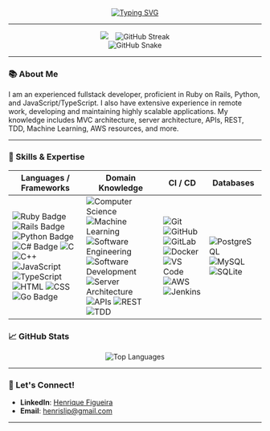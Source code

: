 <div align="center"> 
   <a href="https://git.io/typing-svg">
      <img src="https://readme-typing-svg.herokuapp.com?font=Comic+Sans&pause=1000&color=67F76A&width=435&lines=Hi!+🐶+I'm+Henrique+Ricardo+Figueira;Software+Engineer+at+Cashu+Fintech;Open+Source+Enthusiast+and+Dog+Lover" alt="Typing SVG" />
   </a>
</div>

---

<div align="center">
   <img src="https://my-stats-weld-tau.vercel.app/api?username=HenriqueRicardoFigueira&show_icons=true&theme=dark" style="margin-right: 10px;">
   <img src="https://github-readme-streak-stats.herokuapp.com?user=HenriqueRicardoFigueira" alt="GitHub Streak" />
</div>

<div align="center">
   <picture>
      <source media="(prefers-color-scheme: dark)" srcset="./dist/github-contribution-grid-snake-dark.svg">
      <source media="(prefers-color-scheme: light)" srcset="./dist/github-contribution-grid-snake.svg">
      <img alt="GitHub Snake" src="./dist/github--snake.svg">
   </picture>
</div>

---

### 📚 About Me

I am an experienced fullstack developer, proficient in Ruby on Rails, Python, and JavaScript/TypeScript. I also have extensive experience in remote work, developing and maintaining highly scalable applications. My knowledge includes MVC architecture, server architecture, APIs, REST, TDD, Machine Learning, AWS resources, and more.

---

### 🚀 Skills & Expertise

| **Languages / Frameworks** | **Domain Knowledge** | **CI / CD** | **Databases** |
|-----------------------------|------------------------------|-------------|---------------------|
| ![Ruby Badge](https://img.shields.io/badge/-Ruby-red?style=flat&logo=ruby&logoColor=white) ![Rails Badge](https://img.shields.io/badge/-Rails-cc0000?style=flat&logo=rubyonrails&logoColor=white) ![Python Badge](https://img.shields.io/badge/-Python-3776AB?style=flat&logo=Python&logoColor=white) ![C# Badge](https://img.shields.io/badge/-C%23-239120?style=flat&logo=csharp&logoColor=white) ![C](https://img.shields.io/badge/-C-A8B9CC?style=flat&logo=C&logoColor=white) ![C++](https://img.shields.io/badge/-C++-00599C?style=flat&logo=C%2B%2B&logoColor=white) ![JavaScript](https://img.shields.io/badge/-JavaScript-F7DF1E?style=flat&logo=javascript&logoColor=white) ![TypeScript](https://img.shields.io/badge/-TypeScript-007ACC?style=flat&logo=typescript&logoColor=white) ![HTML](https://img.shields.io/badge/-HTML-E34F26?style=flat&logo=html5&logoColor=white) ![CSS](https://img.shields.io/badge/-CSS-1572B6?style=flat&logo=css3&logoColor=white) ![Go Badge](https://img.shields.io/badge/-Go-00ADD8?style=flat&logo=go&logoColor=white) | ![Computer Science](https://img.shields.io/badge/-Computer%20Science-FAB040?style=flat&logoColor=white) ![Machine Learning](https://img.shields.io/badge/-Machine%20Learning-01D277?style=flat&logoColor=white) ![Software Engineering](https://img.shields.io/badge/-Software%20Engineering-4C8CBF?style=flat&logoColor=white) ![Software Development](https://img.shields.io/badge/-Software%20Development-FF6600?style=flat&logoColor=white) ![Server Architecture](https://img.shields.io/badge/-Server%20Architecture-007ACC?style=flat&logoColor=white) ![APIs](https://img.shields.io/badge/-APIs-FF5722?style=flat&logoColor=white) ![REST](https://img.shields.io/badge/-REST-000000?style=flat&logoColor=white) ![TDD](https://img.shields.io/badge/-TDD-6DB33F?style=flat&logoColor=white) | ![Git](https://img.shields.io/badge/-Git-F05032?style=flat&logo=git&logoColor=white) ![GitHub](https://img.shields.io/badge/-GitHub-181717?style=flat&logo=github&logoColor=white) ![GitLab](https://img.shields.io/badge/-GitLab-FC6D26?style=flat&logo=GitLab&logoColor=white) ![Docker](https://img.shields.io/badge/-Docker-2496ED?style=flat&logo=docker&logoColor=white) ![VS Code](https://img.shields.io/badge/-VS%20Code-007ACC?style=flat&logo=visual-studio-code&logoColor=white) ![AWS](https://img.shields.io/badge/-AWS-FF9900?style=flat&logo=amazon-aws&logoColor=white) ![Jenkins](https://img.shields.io/badge/-Jenkins-D24939?style=flat&logo=jenkins&logoColor=white) | ![PostgreSQL](https://img.shields.io/badge/-PostgreSQL-336791?style=flat-square&logo=postgresql&logoColor=white) ![MySQL](https://img.shields.io/badge/-MySQL-4479A1?style=flat&logo=MySQL&logoColor=white) ![SQLite](https://img.shields.io/badge/-SQLite-003B57?style=flat&logo=SQLite&logoColor=white) |

### 📈 GitHub Stats

<p align="center">
   <img src="https://github-readme-stats.vercel.app/api/top-langs/?username=HenriqueRicardoFigueira&layout=compact&theme=dark" alt="Top Languages" />
</p>

---

### 🤝 Let's Connect!

- **LinkedIn**: [Henrique Figueira](https://www.linkedin.com/in/henrique-ricardo-figueira/)
- **Email**: henrislip@gmail.com

---
